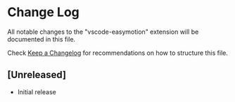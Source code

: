 # Change Log

All notable changes to the "vscode-easymotion" extension will be documented in this file.

Check [Keep a Changelog](http://keepachangelog.com/) for recommendations on how to structure this file.

## [Unreleased]

- Initial release